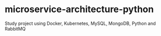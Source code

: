 # microservice-architecture-python
Study project using Docker, Kubernetes, MySQL, MongoDB, Python and RabbitMQ
